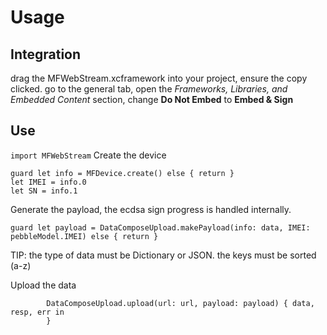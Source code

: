 # Usage
## Integration 
drag the MFWebStream.xcframework into your project,  ensure the copy clicked.
go to the general tab, open the _Frameworks,_ _Libraries, and Embedded Content_ section, change **Do Not Embed** to **Embed & Sign**
## Use
`import MFWebStream`
Create the device
```
guard let info = MFDevice.create() else { return }
let IMEI = info.0
let SN = info.1
```

Generate the payload, the ecdsa sign progress is handled internally.
```
guard let payload = DataComposeUpload.makePayload(info: data, IMEI: pebbleModel.IMEI) else { return }
```
TIP: the type of data must be Dictionary or JSON. the keys must be sorted (a-z)

Upload the data
```
        DataComposeUpload.upload(url: url, payload: payload) { data, resp, err in
        }
```

